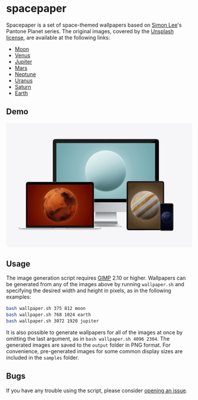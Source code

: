 # spacepaper

Spacepaper is a set of space-themed wallpapers based on [Simon Lee](https://unsplash.com/@simonppt)'s Pantone Planet series. The original images, covered by the [Unsplash license](https://unsplash.com/license), are available at the following links:

- [Moon](https://unsplash.com/photos/a-black-and-white-photo-of-the-moon-m0p-ALuA1ok)
- [Venus](https://unsplash.com/photos/a-piece-of-paper-with-a-picture-of-a-planet-on-it-O3oIMSvv6O8)
- [Jupiter](https://unsplash.com/photos/a-picture-of-a-planet-with-the-name-jupiter-on-it-_B7LjqNXu5Q)
- [Mars](https://unsplash.com/photos/a-close-up-of-a-picture-of-a-mars-planet-hrOXaenH640)
- [Neptune](https://unsplash.com/photos/a-picture-of-a-blue-object-on-a-blue-background-MzZ4WW3IT_U)
- [Uranus](https://unsplash.com/photos/a-picture-of-a-round-object-with-the-name-uranus-on-it-A6OTC1-Ok-A)
- [Saturn](https://unsplash.com/photos/a-saturn-planet-with-the-name-saturn-on-it-z1vpjHAq1o8)
- [Earth](https://unsplash.com/photos/a-picture-of-the-earth-taken-from-space-eGALMCJ_Cvk)

## Demo

![](https://github.com/piazzai/spacepaper/blob/master/demo.gif)

## Usage

The image generation script requires [GIMP](https://www.gimp.org/) 2.10 or higher. Wallpapers can be generated from any of the images above by running `wallpaper.sh` and specifying the desired width and height in pixels, as in the following examples:

```bash
bash wallpaper.sh 375 812 moon
bash wallpaper.sh 768 1024 earth
bash wallpaper.sh 3072 1920 jupiter
```

It is also possible to generate wallpapers for all of the images at once by omitting the last argument, as in `bash wallpaper.sh 4096 2304`. The generated images are saved to the `output` folder in PNG format. For convenience, pre-generated images for some common display sizes are included in the `samples` folder.

## Bugs

If you have any trouble using the script, please consider [opening an issue](https://github.com/piazzai/spacepaper/issues).
